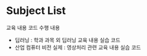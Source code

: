 # Subject List

교육 내용 코드 수행 내용

- 딥러닝 : 학과 과목 외 딥러닝 교육 내용 실습 코드
- 산업 컴퓨터 비전 실제 : 영상처리 관련 교육 내용 실습 코드
